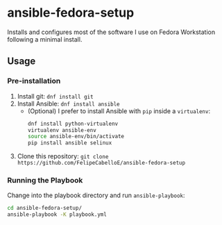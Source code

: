 # ansible-fedora-setup

Installs and configures most of the software I use on Fedora Workstation following a minimal install.

## Usage

### Pre-installation
1. Install git: `dnf install git`
2. Install Ansible: `dnf install ansible`
    - (Optional) I prefer to install Ansible with `pip` inside a `virtualenv`:
        ```bash
        dnf install python-virtualenv
        virtualenv ansible-env
        source ansible-env/bin/activate
        pip install ansible selinux
        ```
3. Clone this repository: `git clone https://github.com/FelipeCabelloE/ansible-fedora-setup`

### Running the Playbook
Change into the playbook directory and run `ansible-playbook`:
```bash
cd ansible-fedora-setup/
ansible-playbook -K playbook.yml
```
